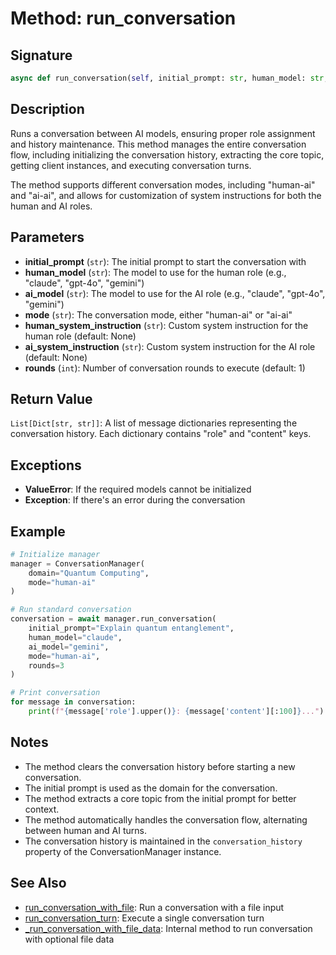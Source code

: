 # Method: run_conversation

## Signature

```python
async def run_conversation(self, initial_prompt: str, human_model: str, ai_model: str, mode: str, human_system_instruction: str = None, ai_system_instruction: str = None, rounds: int = 1) -> List[Dict[str, str]]
```

## Description

Runs a conversation between AI models, ensuring proper role assignment and history maintenance. This method manages the entire conversation flow, including initializing the conversation history, extracting the core topic, getting client instances, and executing conversation turns.

The method supports different conversation modes, including "human-ai" and "ai-ai", and allows for customization of system instructions for both the human and AI roles.

## Parameters

- **initial_prompt** (`str`): The initial prompt to start the conversation with
- **human_model** (`str`): The model to use for the human role (e.g., "claude", "gpt-4o", "gemini")
- **ai_model** (`str`): The model to use for the AI role (e.g., "claude", "gpt-4o", "gemini")
- **mode** (`str`): The conversation mode, either "human-ai" or "ai-ai"
- **human_system_instruction** (`str`): Custom system instruction for the human role (default: None)
- **ai_system_instruction** (`str`): Custom system instruction for the AI role (default: None)
- **rounds** (`int`): Number of conversation rounds to execute (default: 1)

## Return Value

`List[Dict[str, str]]`: A list of message dictionaries representing the conversation history. Each dictionary contains "role" and "content" keys.

## Exceptions

- **ValueError**: If the required models cannot be initialized
- **Exception**: If there's an error during the conversation

## Example

```python
# Initialize manager
manager = ConversationManager(
    domain="Quantum Computing",
    mode="human-ai"
)

# Run standard conversation
conversation = await manager.run_conversation(
    initial_prompt="Explain quantum entanglement",
    human_model="claude",
    ai_model="gemini",
    mode="human-ai",
    rounds=3
)

# Print conversation
for message in conversation:
    print(f"{message['role'].upper()}: {message['content'][:100]}...")
```

## Notes

- The method clears the conversation history before starting a new conversation.
- The initial prompt is used as the domain for the conversation.
- The method extracts a core topic from the initial prompt for better context.
- The method automatically handles the conversation flow, alternating between human and AI turns.
- The conversation history is maintained in the `conversation_history` property of the ConversationManager instance.

## See Also

- [run_conversation_with_file](conversation_manager_run_conversation_with_file.md): Run a conversation with a file input
- [run_conversation_turn](conversation_manager_run_conversation_turn.md): Execute a single conversation turn
- [_run_conversation_with_file_data](conversation_manager__run_conversation_with_file_data.md): Internal method to run conversation with optional file data